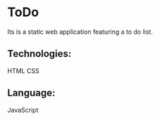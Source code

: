 # ToDo
Its is a static web application featuring a to do list.
## Technologies:
HTML
CSS
## Language:
JavaScript
